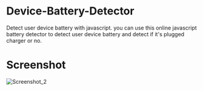 # Device-Battery-Detector
Detect user device battery with javascript. you can use this online javascript battery detector to detect user device battery and detect if it's plugged charger or no.

# Screenshot

![Screenshot_2](https://github.com/Bxugur/Device-Battery-Detector/assets/103511917/ee1c9668-186b-42d9-abb5-62369507a47f)
